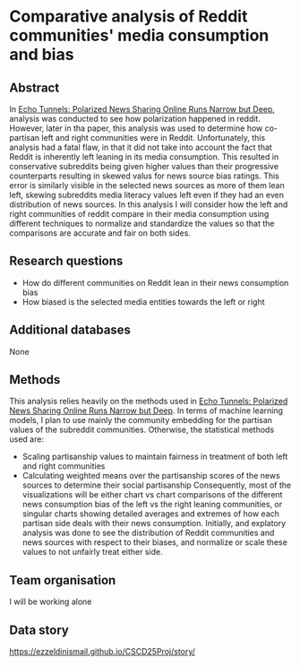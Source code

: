 # Comparative analysis of Reddit communities' media consumption and bias

## Abstract
In [Echo Tunnels: Polarized News Sharing Online Runs Narrow but Deep](https://ojs.aaai.org/index.php/ICWSM/article/view/22177/21956), analysis was conducted to see how polarization happened in reddit. However, later in tha paper, this analysis was used to determine how co-partisan left and right communities were in Reddit. Unfortunately, this analysis had a fatal flaw, in that it did not take into account the fact that Reddit is inherently left leaning in its media consumption. This resulted in conservative subreddits being given higher values than their progressive counterparts resulting in skewed valus for news source bias ratings. This error is similarly visible in the selected news sources as more of them lean left, skewing subreddits media literacy values left even if they had an even distribution of news sources. In this analysis I will consider how the left and right communities of reddit compare in their media consumption using different techniques to normalize and standardize the values so that the comparisons are accurate and fair on both sides.

## Research questions
- How do different communities on Reddit lean in their news consumption bias
- How biased is the selected media entities towards the left or right

## Additional databases
None

## Methods
This analysis relies heavily on the methods used in [Echo Tunnels: Polarized News Sharing Online Runs Narrow but Deep](https://ojs.aaai.org/index.php/ICWSM/article/view/22177/21956). In terms of machine learning models, I plan to use mainly the community embedding for the partisan values of the subreddit communities. Otherwise, the statistical methods used are:
- Scaling partisanship values to maintain fairness in treatment of both left and right communities
- Calculating weighted means over the partisanship scores of the news sources to determine their social partisanship
Consequently, most of the visualizations will be either chart vs chart comparisons of the different news consumption bias of the left vs the right leaning communities, or singular charts showing detailed averages and extremes of how each partisan side deals with their news consumption. Initially, and explatory analysis was done to see the distribution of Reddit communities and news sources with respect to their biases, and normalize or scale these values to not unfairly treat either side.

## Team organisation
I will be working alone

## Data story
https://ezzeldinismail.github.io/CSCD25Proj/story/